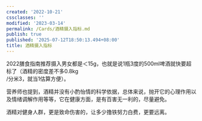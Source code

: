 ```yaml
---
created: '2022-10-21'
cssclasses: ''
modified: '2023-03-14'
permalink: /Cards/酒精摄入指标.md
publish: true
published: '2025-07-12T18:50:13.494+08:00'
title: 酒精摄入指标
---
```

2022膳食指南推荐摄入男女都是＜15g，也就是说1瓶3度的500ml啤酒就快要超标了（酒精的密度差不多0.8kg  
/分米3，就当1估算方便）。

营养师也提到，酒精并没有小酌怡情的科学依据，总体来说，抛开它的心理作用以及情绪调解作用等等，它在健康方面，是有百害无一利的，尽量避免。

酒精对健身人群，更是致命伤害的，让多少撸铁努力白费，更要远离。
